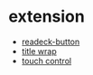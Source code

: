 # extension
- [readeck-button](https://github.com/Joedmin/xExtension-readeck-button/releases/tag/0.11)
- [title wrap](https://github.com/FreshRSS/Extensions/tree/master/xExtension-TitleWrap)
- [touch control](https://github.com/langfeld/FreshRSS-extensions/tree/master/xExtension-TouchControl) 
